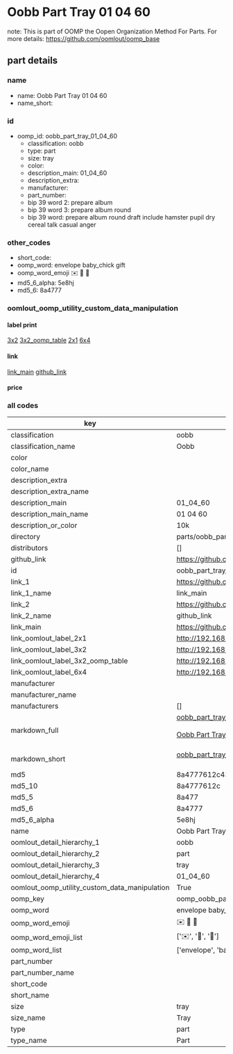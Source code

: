 # Oobb Part Tray 01 04 60  

note: This is part of OOMP the Oopen Organization Method For Parts. For more details: https://github.com/oomlout/oomp_base

##  part details





### name
* name: Oobb Part Tray 01 04 60
* name_short: 
### id
* oomp_id: oobb_part_tray_01_04_60
  * classification: oobb
  * type: part
  * size: tray
  * color: 
  * description_main: 01_04_60
  * description_extra: 
  * manufacturer: 
  * part_number: 
  * bip 39 word 2: prepare album
  * bip 39 word 3: prepare album round
  * bip 39 word: prepare album round draft include hamster pupil dry cereal talk casual anger

### other_codes
* short_code: 
* oomp_word: envelope baby_chick gift
* oomp_word_emoji :envelope: :baby_chick: :gift:
* md5_6_alpha: 5e8hj
* md5_6: 8a4777






### oomlout_oomp_utility_custom_data_manipulation
#### label print
[3x2](http://192.168.1.245:1112/?label=oomp%205e8hj)
[3x2_oomp_table](http://192.168.1.107:1112/?label=oomp%205e8hj)
[2x1](http://192.168.1.242:1112/?label=oomp%205e8hj)
[6x4](http://192.168.1.55:1112/?label=oomp%205e8hj)    

#### link

[link_main](https://github.com/oomlout/oomlout_oomp_current_version_messy/tree/main/parts/oobb_part_tray_01_04_60) [github_link](https://github.com/oomlout/oomlout_oomp_part_src/tree/main/parts/oobb_part_tray_01_04_60)                             

#### price







### all codes 
| key | value |  
| --- | --- |  
| classification | oobb |  
| classification_name | Oobb |  
| color |  |  
| color_name |  |  
| description_extra |  |  
| description_extra_name |  |  
| description_main | 01_04_60 |  
| description_main_name | 01 04 60 |  
| description_or_color | 10k |  
| directory | parts/oobb_part_tray_01_04_60 |  
| distributors | [] |  
| github_link | https://github.com/oomlout/oomlout_oomp_part_src/tree/main/parts/oobb_part_tray_01_04_60 |  
| id | oobb_part_tray_01_04_60 |  
| link_1 | https://github.com/oomlout/oomlout_oomp_current_version_messy/tree/main/parts/oobb_part_tray_01_04_60 |  
| link_1_name | link_main |  
| link_2 | https://github.com/oomlout/oomlout_oomp_part_src/tree/main/parts/oobb_part_tray_01_04_60 |  
| link_2_name | github_link |  
| link_main | https://github.com/oomlout/oomlout_oomp_current_version_messy/tree/main/parts/oobb_part_tray_01_04_60 |  
| link_oomlout_label_2x1 | http://192.168.1.242:1112/?label=oomp%205e8hj |  
| link_oomlout_label_3x2 | http://192.168.1.245:1112/?label=oomp%205e8hj |  
| link_oomlout_label_3x2_oomp_table | http://192.168.1.107:1112/?label=oomp%205e8hj |  
| link_oomlout_label_6x4 | http://192.168.1.55:1112/?label=oomp%205e8hj |  
| manufacturer |  |  
| manufacturer_name |  |  
| manufacturers | [] |  
| markdown_full | [oobb_part_tray_01_04_60](https://github.com/oomlout/oomlout_oomp_current_version_messy/tree/main/parts/oobb_part_tray_01_04_60)<br>[](https://github.com/oomlout/oomlout_oomp_current_version_messy/tree/main/parts/oobb_part_tray_01_04_60)<br>[Oobb Part Tray 01 04 60](https://github.com/oomlout/oomlout_oomp_current_version_messy/tree/main/parts/oobb_part_tray_01_04_60)<br><br> |  
| markdown_short | [oobb_part_tray_01_04_60](https://github.com/oomlout/oomlout_oomp_current_version_messy/tree/main/parts/oobb_part_tray_01_04_60)<br><br> |  
| md5 | 8a4777612c43b5bda2b9341f78c17d4f |  
| md5_10 | 8a4777612c |  
| md5_5 | 8a477 |  
| md5_6 | 8a4777 |  
| md5_6_alpha | 5e8hj |  
| name | Oobb Part Tray 01 04 60 |  
| oomlout_detail_hierarchy_1 | oobb |  
| oomlout_detail_hierarchy_2 | part |  
| oomlout_detail_hierarchy_3 | tray |  
| oomlout_detail_hierarchy_4 | 01_04_60 |  
| oomlout_oomp_utility_custom_data_manipulation | True |  
| oomp_key | oomp_oobb_part_tray_01_04_60 |  
| oomp_word | envelope baby_chick gift |  
| oomp_word_emoji | :envelope: :baby_chick: :gift: |  
| oomp_word_emoji_list | [':envelope:', ':baby_chick:', ':gift:'] |  
| oomp_word_list | ['envelope', 'baby_chick', 'gift'] |  
| part_number |  |  
| part_number_name |  |  
| short_code |  |  
| short_name |  |  
| size | tray |  
| size_name | Tray |  
| type | part |  
| type_name | Part |  
